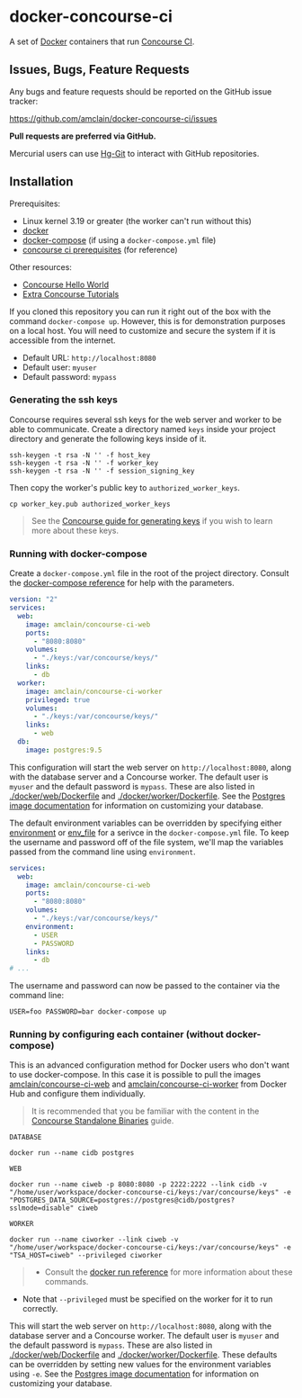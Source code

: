 # docker-concourse-ci

A set of [Docker](https://www.docker.com/) containers that run [Concourse CI](https://concourse.ci/).

## Issues, Bugs, Feature Requests

Any bugs and feature requests should be reported on the GitHub issue tracker:

https://github.com/amclain/docker-concourse-ci/issues


**Pull requests are preferred via GitHub.**

Mercurial users can use [Hg-Git](http://hg-git.github.io/) to interact with
GitHub repositories.

## Installation

Prerequisites:
* Linux kernel 3.19 or greater (the worker can't run without this)
* [docker](https://docs.docker.com/engine/installation/)
* [docker-compose](https://docs.docker.com/compose/install/) (if using a `docker-compose.yml` file)
* [concourse ci prerequisites](https://concourse.ci/binaries.html) (for reference)

Other resources:
* [Concourse Hello World](https://concourse.ci/hello-world.html)
* [Extra Concourse Tutorials](https://github.com/starkandwayne/concourse-tutorial)

If you cloned this repository you can run it right out of the box with the
command `docker-compose up`. However, this is for demonstration purposes on a
local host. You will need to customize and secure the system if it is accessible
from the internet.

* Default URL: `http://localhost:8080`
* Default user: `myuser`
* Default password: `mypass`

### Generating the ssh keys

Concourse requires several ssh keys for the web server and worker to be able
to communicate. Create a directory named `keys` inside your project directory
and generate the following keys inside of it.

```text
ssh-keygen -t rsa -N '' -f host_key
ssh-keygen -t rsa -N '' -f worker_key
ssh-keygen -t rsa -N '' -f session_signing_key
```

Then copy the worker's public key to `authorized_worker_keys`.

```text
cp worker_key.pub authorized_worker_keys
```

>See the [Concourse guide for generating keys](https://concourse.ci/binaries.html)
if you wish to learn more about these keys.

### Running with docker-compose

Create a `docker-compose.yml` file in the root of the project directory. Consult
the [docker-compose reference](https://docs.docker.com/compose/compose-file/)
for help with the parameters.

```yaml
version: "2"
services:
  web:
    image: amclain/concourse-ci-web
    ports:
      - "8080:8080"
    volumes:
      - "./keys:/var/concourse/keys/"
    links:
      - db
  worker:
    image: amclain/concourse-ci-worker
    privileged: true
    volumes:
      - "./keys:/var/concourse/keys/"
    links:
      - web
  db:
    image: postgres:9.5
```

This configuration will start the web server on `http://localhost:8080`, along
with the database server and a Concourse worker. The default user is `myuser`
and the default password is `mypass`. These are also listed in
[./docker/web/Dockerfile](docker/web/Dockerfile) and
[./docker/worker/Dockerfile](docker/worker/Dockerfile). See the
[Postgres image documentation](https://hub.docker.com/_/postgres/) for
information on customizing your database.

The default environment variables can be overridden by specifying either
[environment](https://docs.docker.com/compose/compose-file/#environment) or
[env_file](https://docs.docker.com/compose/compose-file/#environment) for a
serivce in the `docker-compose.yml` file. To keep the username and password off
of the file system, we'll map the variables passed from the command line using
`environment`.

```yaml
services:
  web:
    image: amclain/concourse-ci-web
    ports:
      - "8080:8080"
    volumes:
      - "./keys:/var/concourse/keys/"
    environment:
      - USER
      - PASSWORD
    links:
      - db
# ...
```

The username and password can now be passed to the container via the command
line:

```text
USER=foo PASSWORD=bar docker-compose up
```

### Running by configuring each container (without docker-compose)

This is an advanced configuration method for Docker users who don't want to use
docker-compose. In this case it is possible to pull the images
[amclain/concourse-ci-web](https://hub.docker.com/r/amclain/concourse-ci-web/) and
[amclain/concourse-ci-worker](amclain/concourse-ci-worker) from Docker Hub and
configure them individually.

>It is recommended that you be familiar with the content in the
[Concourse Standalone Binaries](https://concourse.ci/binaries.html) guide.

```text
DATABASE

docker run --name cidb postgres

WEB

docker run --name ciweb -p 8080:8080 -p 2222:2222 --link cidb -v "/home/user/workspace/docker-concourse-ci/keys:/var/concourse/keys" -e "POSTGRES_DATA_SOURCE=postgres://postgres@cidb/postgres?sslmode=disable" ciweb

WORKER

docker run --name ciworker --link ciweb -v "/home/user/workspace/docker-concourse-ci/keys:/var/concourse/keys" -e "TSA_HOST=ciweb" --privileged ciworker
```

>* Consult the [docker run reference](https://docs.docker.com/engine/reference/run/)
for more information about these commands.
* Note that `--privileged` must be specified on the worker for it to
run correctly.

This will start the web server on `http://localhost:8080`, along with the
database server and a Concourse worker. The default user is `myuser` and the
default password is `mypass`. These are also listed in
[./docker/web/Dockerfile](docker/web/Dockerfile) and
[./docker/worker/Dockerfile](docker/worker/Dockerfile). These defaults can be
overridden by setting new values for the environment variables using `-e`. See
the [Postgres image documentation](https://hub.docker.com/_/postgres/) for
information on customizing your database.
